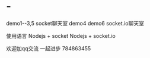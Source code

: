 # -
demo1--3,5 socket聊天室 demo4 demo6  socket.io聊天室

使用语言
Nodejs  +  socket
Nodejs  +  socket.io

欢迎加qq交流 一起进步  784863455
